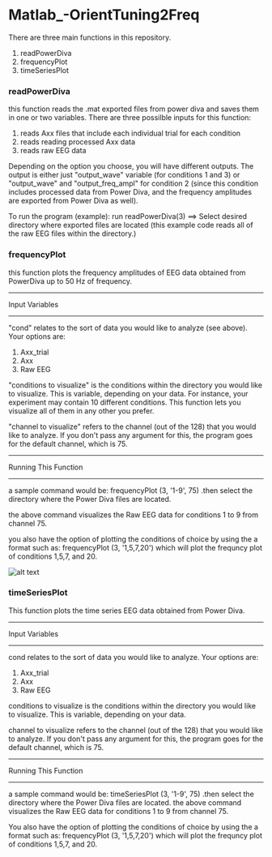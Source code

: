 # Matlab_-OrientTuning2Freq

There are three main functions in this repository. 

1) readPowerDiva
2) frequencyPlot
3) timeSeriesPlot

### readPowerDiva
this function reads the .mat exported files from power diva and saves them in one or two variables. There are three possilble inputs for this function:

1) reads Axx files that include each individual trial for each condition 
2) reads reading processed Axx data 
3) reads raw EEG data

Depending on the option you choose, you will have different outputs. The output is either just "output_wave" variable (for conditions 1 and 3) or "output_wave" and "output_freq_ampl" for condition 2 (since this condition includes processed data from Power Diva, and the frequency amplitudes are exported from Power Diva as well). 

To run the program (example): run readPowerDiva(3) ==> Select desired directory where exported files are located (this example code reads all of the raw EEG files within the directory.)

### frequencyPlot
this function plots the frequency amplitudes of EEG data obtained from PowerDiva up to 50 Hz of frequency. 

***********
Input Variables
***********

"cond" relates to the sort of data you would like to analyze (see above). Your options are: 
 1) Axx_trial 
 2) Axx 
 3) Raw EEG


"conditions to visualize" is the conditions within the directory you would
like to visualize. This is variable, depending on your data. For instance, your experiment may contain 10 different conditions. This function lets you visualize all of them in any other you prefer. 

"channel to visualize" refers to the channel (out of the 128) that you
would like to analyze. If you don't pass any argument for this, the
program goes for the default channel, which is 75. 

***********************
Running This Function
**********************

a sample command would be:
frequencyPlot (3, '1-9', 75) .then select the directory where the Power
Diva files are located.

the above command visualizes the Raw EEG data for conditions 1 to 9 from
channel 75. 

you also have the option of plotting the conditions of choice by using the a
format such as: frequencyPlot (3, '1,5,7,20') which will plot the
frequncy plot of conditions 1,5,7, and 20. 

![alt text](https://image.ibb.co/cOHd6c/untitled.jpg)


### timeSeriesPlot

This function plots the time series EEG data obtained from Power Diva. 

***********
Input Variables
***********

cond relates to the sort of data you would like to analyze. Your options are: 
 1) Axx_trial 
 2) Axx 
 3) Raw EEG

conditions to visualize is the conditions within the directory you would
like to visualize. This is variable, depending on your data. 

channel to visualize refers to the channel (out of the 128) that you
would like to analyze. If you don't pass any argument for this, the
program goes for the default channel, which is 75. 

***********************
Running This Function
**********************

a sample command would be:
timeSeriesPlot (3, '1-9', 75) .then select the directory where the Power
Diva files are located. 
the above command visualizes the Raw EEG data for conditions 1 to 9 from
channel 75. 

You also have the option of plotting the conditions of choice by using the a
format such as: frequencyPlot (3, '1,5,7,20') which will plot the
frequncy plot of conditions 1,5,7, and 20. 


